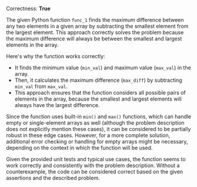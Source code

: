 Correctness: **True**

The given Python function `func_1` finds the maximum difference between any two elements in a given array by subtracting the smallest element from the largest element. This approach correctly solves the problem because the maximum difference will always be between the smallest and largest elements in the array.

Here's why the function works correctly:

* It finds the minimum value (`min_val`) and maximum value (`max_val`) in the array.
* Then, it calculates the maximum difference (`max_diff`) by subtracting `min_val` from `max_val`.
* This approach ensures that the function considers all possible pairs of elements in the array, because the smallest and largest elements will always have the largest difference.

Since the function uses built-in `min()` and `max()` functions, which can handle empty or single-element arrays as well (although the problem description does not explicitly mention these cases), it can be considered to be partially robust in these edge cases. However, for a more complete solution, additional error checking or handling for empty arrays might be necessary, depending on the context in which the function will be used.

Given the provided unit tests and typical use cases, the function seems to work correctly and consistently with the problem description. Without a counterexample, the code can be considered correct based on the given assertions and the described problem.